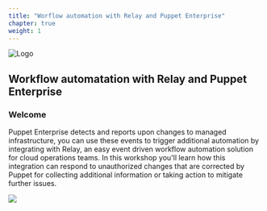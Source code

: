 ```yaml
---
title: "Worflow automation with Relay and Puppet Enterprise" 
chapter: true
weight: 1
---
```


![Logo](/images/logo-combined.png)

## Workflow automatation with Relay and Puppet Enterprise

### Welcome

Puppet Enterprise detects and reports upon changes to managed infrastructure, you can use these events to trigger additional automation by integrating with Relay,  an easy event driven workflow automation solution for cloud operations teams. In this workshop you'll learn how this integration can respond to unauthorized changes that are corrected by Puppet for collecting additional information or taking action to mitigate further issues.

<a href="https://aws.amazon.com/marketplace/pp/prodview-df2wt3ipoydbe?&trk=el_a134p000003yrYeAAI&trkCampaign=AWSMP_pdp_dev_x_dg&sc_channel=el&sc_campaign=el_awsmp_mult&sc_outcome=Marketplace" target="_blank"><img src="/images/setup/available-in-awsmp-badge.png"></a>